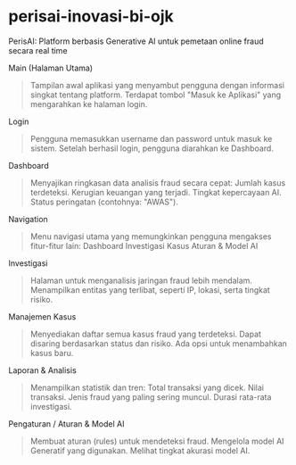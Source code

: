 # perisai-inovasi-bi-ojk

PerisAI: Platform berbasis Generative AI untuk pemetaan online fraud secara real time

Main (Halaman Utama)
> Tampilan awal aplikasi yang menyambut pengguna dengan informasi singkat tentang platform.
Terdapat tombol "Masuk ke Aplikasi" yang mengarahkan ke halaman login.

Login
> Pengguna memasukkan username dan password untuk masuk ke sistem.
Setelah berhasil login, pengguna diarahkan ke Dashboard.

Dashboard
> Menyajikan ringkasan data analisis fraud secara cepat:
Jumlah kasus terdeteksi.
Kerugian keuangan yang terjadi.
Tingkat kepercayaan AI.
Status peringatan (contohnya: "AWAS").

Navigation
> Menu navigasi utama yang memungkinkan pengguna mengakses fitur-fitur lain:
Dashboard
Investigasi
Kasus
Aturan & Model AI

Investigasi
> Halaman untuk menganalisis jaringan fraud lebih mendalam.
Menampilkan entitas yang terlibat, seperti IP, lokasi, serta tingkat risiko.

Manajemen Kasus
> Menyediakan daftar semua kasus fraud yang terdeteksi.
Dapat disaring berdasarkan status dan risiko.
Ada opsi untuk menambahkan kasus baru.

Laporan & Analisis
> Menampilkan statistik dan tren:
Total transaksi yang dicek.
Nilai transaksi.
Jenis fraud yang paling sering muncul.
Durasi rata-rata investigasi.

Pengaturan / Aturan & Model AI
> Membuat aturan (rules) untuk mendeteksi fraud.
Mengelola model AI Generatif yang digunakan.
Melihat tingkat akurasi model AI.
